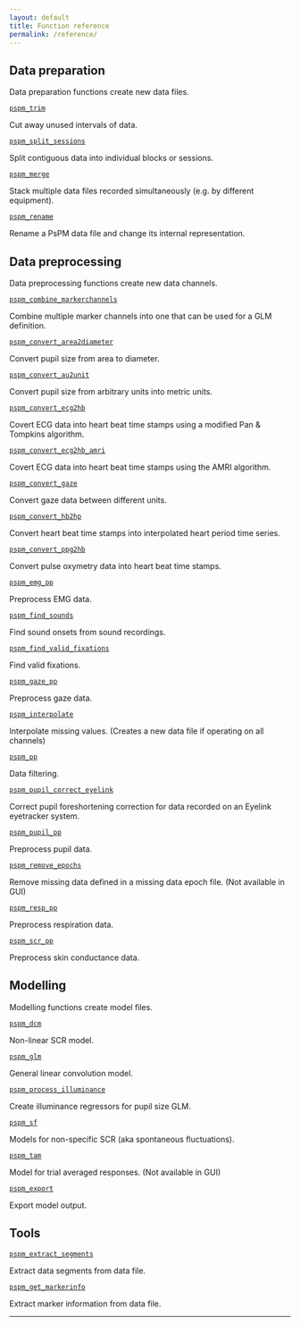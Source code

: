 ```yaml
---
layout: default
title: Function reference
permalink: /reference/
---
```



## Data preparation

Data preparation functions create new data files.

[`pspm_trim`](ref/pspm_trim)
   
Cut away unused intervals of data.

[`pspm_split_sessions`](ref/pspm_split_sessions)

Split contiguous data into individual blocks or sessions.

[`pspm_merge`](ref/pspm_merge)

Stack multiple data files recorded simultaneously (e.g. by different equipment).

[`pspm_rename`](ref/pspm_rename)

Rename a PsPM data file and change its internal representation.

## Data preprocessing

Data preprocessing functions create new data channels.

[`pspm_combine_markerchannels`](ref/pspm_combine_markerchannels)

Combine multiple marker channels into one that can be used for a GLM definition.

[`pspm_convert_area2diameter`](ref/pspm_convert_area2diameter)

Convert pupil size from area to diameter.

[`pspm_convert_au2unit`](ref/pspm_convert_au2unit)

Convert pupil size from arbitrary units into metric units.

[`pspm_convert_ecg2hb`](ref/pspm_convert_ecg2hb)

Covert ECG data into heart beat time stamps using a modified Pan & Tompkins algorithm.

[`pspm_convert_ecg2hb_amri`](ref/pspm_convert_ecg2hb_amri)

Covert ECG data into heart beat time stamps using the AMRI algorithm.

[`pspm_convert_gaze`](ref/pspm_convert_gaze)

Convert gaze data between different units.

[`pspm_convert_hb2hp`](ref/pspm_convert_hb2hp)

Convert heart beat time stamps into interpolated heart period time series.

[`pspm_convert_ppg2hb`](ref/pspm_convert_ppg2hb)

Convert pulse oxymetry data into heart beat time stamps.

[`pspm_emg_pp`](ref/pspm_emg_pp)

Preprocess EMG data.

[`pspm_find_sounds`](ref/pspm_find_sounds)

Find sound onsets from sound recordings.

[`pspm_find_valid_fixations`](ref/pspm_find_valid_fixations)

Find valid fixations.

[`pspm_gaze_pp`](ref/pspm_gaze_pp)

Preprocess gaze data.

[`pspm_interpolate`](ref/pspm_interpolate) 

Interpolate missing values. (Creates a new data file if operating on all channels)

[`pspm_pp`](ref/pspm_pp)

Data filtering.

[`pspm_pupil_correct_eyelink`](ref/pspm_pupil_correct_eyelink)

Correct pupil foreshortening correction for data recorded on an Eyelink eyetracker system.

[`pspm_pupil_pp`](ref/pspm_pupil_pp)

Preprocess pupil data.

[`pspm_remove_epochs`](ref/pspm_remove_epochs) 

Remove missing data defined in a missing data epoch file. (Not available in GUI)

[`pspm_resp_pp`](ref/pspm_resp_pp)

Preprocess respiration data.

[`pspm_scr_pp`](ref/pspm_scr_pp)

Preprocess skin conductance data.

## Modelling 

Modelling functions create model files.

[`pspm_dcm`](ref/pspm_dcm)

Non-linear SCR model.

[`pspm_glm`](ref/pspm_glm)

General linear convolution model.

[`pspm_process_illuminance`](ref/pspm_process_illuminance)

Create illuminance regressors for pupil size GLM.

[`pspm_sf`](ref/pspm_sf)

Models for non-specific SCR (aka spontaneous fluctuations).

[`pspm_tam`](ref/pspm_tam) 

Model for trial averaged responses. (Not available in GUI)

[`pspm_export`](ref/pspm_exp)

Export model output.

## Tools
[`pspm_extract_segments`](ref/pspm_extract_segments)

Extract data segments from data file.

[`pspm_get_markerinfo`](ref/pspm_get_markerinfo)

Extract marker information from data file.

---
